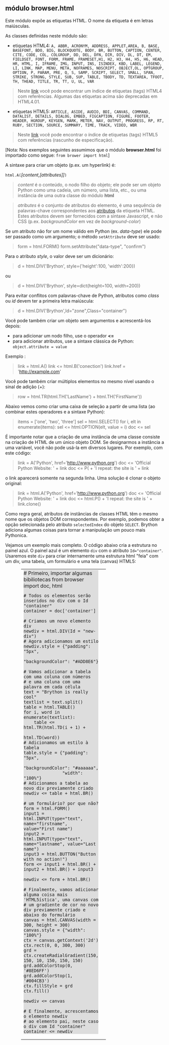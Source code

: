 módulo **browser.html**
-----------------------

Este módulo expõe as etiquetas HTML. O nome da etiqueta é em letras
maiúsculas.

As classes definidas neste módulo são:

- etiquetas HTML4: `A, ABBR, ACRONYM, ADDRESS, APPLET,AREA, B, BASE,
  BASEFONT, BDO, BIG, BLOCKQUOTE, BODY, BR, BUTTON, CAPTION, CENTER,
  CITE, CODE, COL, COLGROUP, DD, DEL, DFN, DIR, DIV, DL, DT, EM,
  FIELDSET, FONT, FORM, FRAME, FRAMESET,H1, H2, H3, H4, H5, H6, HEAD,
  HR, HTML, I, IFRAME, IMG, INPUT, INS, ISINDEX, KBD, LABEL, LEGEND,
  LI, LINK, MAP, MENU, META, NOFRAMES, NOSCRIPT, OBJECT,OL, OPTGROUP,
  OPTION, P, PARAM, PRE, Q, S, SAMP, SCRIPT, SELECT, SMALL, SPAN,
  STRIKE, STRONG, STYLE, SUB, SUP, TABLE, TBODY, TD, TEXTAREA, TFOOT,
  TH, THEAD, TITLE, TR, TT, U, UL, VAR`

> Neste [link](http://www.w3.org/TR/html4/index/elements.html) você
  pode encontrar um índice de etiquetas (tags) HTML4 com
  referências. Algumas das etiquetas acima são deprecadas em HTML4.01.

- etiquetas HTML5: `ARTICLE, ASIDE, AUDIO, BDI, CANVAS, COMMAND,
  DATALIST, DETAILS, DIALOG, EMBED, FIGCAPTION, FIGURE, FOOTER,
  HEADER, HGROUP, KEYGEN, MARK, METER, NAV, OUTPUT, PROGRESS, RP, RT,
  RUBY, SECTION, SOURCE, SUMMARY, TIME, TRACK, VIDEO, WBR`

> Neste
  [link](http://www.w3.org/TR/html5-author/index.html#elements-1) você
  pode encontrar o índice de etiquetas (tags) HTML5 com referências
  (rascunho de especificação).

[Nota: Nos exemplos seguintes assumimos que o módulo **browser.html**
foi importado como segue: `from brower import html`]

A sintaxe para criar um objeto (p.ex. um hyperlink) é:

`html.A(`*[content,[attributes]]*`)`

> *content* é o conteúdo, o nodo filho do objeto; ele pode ser um
   objeto Python como uma cadeia, um número, uma lista, etc., ou uma
   instância de uma outra classe do módulo **html**

> *atributes* é o conjunto de atributos do elemento, é uma sequência
   de palavras-chave correspondentes aos
   [atributos](http://www.w3.org/TR/html5-author/index.html#attributes-1)
   da etiqueta HTML. Estes atributos devem ser fornecidos com a
   sintaxe Javascript, e não CSS (p.ex. *backgroundColor* em vez de
   *background-color*)

Se um atributo não for um nome válido em Python (ex. _data-type_) ele
pode ser passado como um argumento; o método `setAttribute` deve ser
usado:

>    form = html.FORM()
>    form.setAttribute("data-type", "confirm")

Para o atributo *style*, o valor deve ser um dicionário:

>    d = html.DIV('Brython', style={'height':100, 'width':200})

ou

>    d = html.DIV('Brython', style=dict(height=100, width=200))

Para evitar conflitos com palavras-chave de Python, atributos como
*class* ou *id* devem ter a primeira letra maiúscula:

>    d = html.DIV('Brython',Id="zone",Class="container")

Você pode também criar um objeto sem argumentos e acrescentá-los
depois:

- para adicionar um nodo filho, use o operador **<=**
- para adicionar atributos, use a sintaxe clássica de Python: `object.attribute = value`

Exemplo :    
>    link = html.A()
>    link <= html.B('conection')
>    link.href = 'http://example.com'

Você pode também criar múltiplos elementos no mesmo nível usando o
sinal de adição (+):

>    row = html.TR(html.TH('LastName') + html.TH('FirstName'))

Abaixo vemos como criar uma caixa de seleção a partir de uma lista (ao
combinar estes operadores e a sintaxe Python):

>    items = ['one', 'two', 'three']
>    sel = html.SELECT()
>    for i, elt in enumerate(items):
>        sel <= html.OPTION(elt, value = i)
>    doc <= sel

É importante notar que a criação de uma instância de uma classe
consiste na criação de HTML de um único objeto DOM. Se designarmos a
instância a uma variável, você não pode usá-la em diversos
lugares. Por exemplo, com este código:

>    link = A('Python', href='http://www.python.org')
>    doc <= 'Official Python Website: ' + link
>    doc <= P( + 'I repeat: the site is ' + link

o link aparecerá somente na segunda linha. Uma solução é clonar o
objeto original:

>    link = html.A('Python', href='http://www.python.org')
>    doc <= 'Official Python Website: ' + link
>    doc <= html.P() + 'I repeat: the site is ' + link.clone()

Como regra geral, atributos de instâncias de classes HTML têm o mesmo
nome que os objetos DOM correspondentes. Por exemplo, podemos obter a
opção selecionada pelo atributo `selectedIndex` do objeto
`SELECT`. Brython adiciona algumas coisas para tornar a manipulação um
pouco mais Pythonica.

Vejamos um exemplo mais completo. O código abaixo cria a estrutura no
painel azul. O painel azul é um elemento `div` com o atributo
`Id="container"`. Usaremos este `div` para criar internamente uma
estrutura html "feia" com um div, uma tabela, um formulário e uma tela
(canvas) HTML5:

<div style="padding-left:50px;">
<table cellpadding=10>
<tr>
<td style="width:100px;">
<div id="html-doc" style="background-color:#dddddd;">
    # Primeiro, importar algumas bibiliotecas
    from browser import doc, html
    
    # Todos os elementos serão inseridos no div com o Id "container"
    container = doc['container']
    
    # Criamos um novo elemento div
    newdiv = html.DIV(Id = "new-div")
    # Agora adicionamos um estilo
    newdiv.style = {"padding": "5px", 
                   "backgroundColor": "#ADD8E6"}
    
    # Vamos adicionar a tabela com uma coluna com números
    # e uma coluna com uma palavra em cada célula
    text = "Brython is really cool"
    textlist = text.split()
    table = html.TABLE()
    for i, word in enumerate(textlist):
        table <= html.TR(html.TD(i + 1) + 
                         html.TD(word))
    # Adicionamos um estilo à tabela
    table.style = {"padding": "5px", 
                   "backgroundColor": "#aaaaaa",
                   "width": "100%"}
    # Adicionamos a tabela ao novo div previamente criado
    newdiv <= table + html.BR()
    
    # um formulário? por que não?
    form = html.FORM()
    input1 = html.INPUT(type="text", name="firstname", value="First name")
    input2 = html.INPUT(type="text", name="lastname", value="Last name")
    input3 = html.BUTTON("Button with no action!")
    form <= input1 + html.BR() + input2 + html.BR() + input3
    
    newdiv <= form + html.BR()
    
    # Finalmente, vamos adicionar alguma coisa mais 'HTML5ística', uma canvas com
    # um gradiente de cor no novo div previamente criado e abaixo do formulário
    canvas = html.CANVAS(width = 300, height = 300)
    canvas.style = {"width": "100%"}
    ctx = canvas.getContext('2d')
    ctx.rect(0, 0, 300, 300)
    grd = ctx.createRadialGradient(150, 150, 10, 150, 150, 150)
    grd.addColorStop(0, '#8ED6FF')
    grd.addColorStop(1, '#004CB3')
    ctx.fillStyle = grd
    ctx.fill()
    
    newdiv <= canvas
    
    # E finalmente, acrescentamos o elemento newdiv
    # ao elemento pai, neste caso o div com Id "container"
    container <= newdiv
    
</div>
</td>
<td>
<div id="container"></div>
</td>
</tr>
</table>
</div>

<script type="text/python">
exec(doc["html-doc"].text)
</script>
